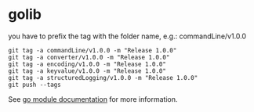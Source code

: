 # golib
you have to prefix the tag with the folder name, e.g.: commandLine/v1.0.0

    git tag -a commandLine/v1.0.0 -m "Release 1.0.0"
    git tag -a converter/v1.0.0 -m "Release 1.0.0"
    git tag -a encoding/v1.0.0 -m "Release 1.0.0"
    git tag -a keyvalue/v1.0.0 -m "Release 1.0.0"
    git tag -a structuredLogging/v1.0.0 -m "Release 1.0.0"
    git push --tags

See [go module documentation](https://go.dev/doc/modules/managing-source) for more information.
